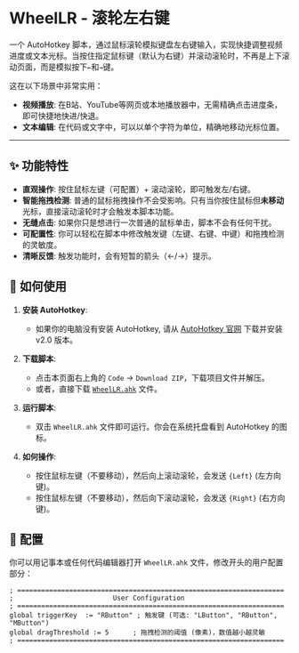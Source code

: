 # WheelLR - 滚轮左右键

一个 AutoHotkey 脚本，通过鼠标滚轮模拟键盘左右键输入，实现快捷调整视频进度或文本光标。当按住指定鼠标键（默认为右键）并滚动滚轮时，不再是上下滚动页面，而是模拟按下`←`和`→`键。

这在以下场景中非常实用：
*   **视频播放**: 在B站、YouTube等网页或本地播放器中，无需精确点击进度条，即可快捷地快进/快退。
*   **文本编辑**: 在代码或文字中，可以以单个字符为单位，精确地移动光标位置。

---

## ✨ 功能特性

- **直观操作**: 按住鼠标左键（可配置）+ 滚动滚轮，即可触发左/右键。
- **智能拖拽检测**: 普通的鼠标拖拽操作不会受影响。只有当你按住鼠标但**未移动**光标，直接滚动滚轮时才会触发本脚本功能。
- **无缝点击**: 如果你只是想进行一次普通的鼠标单击，脚本不会有任何干扰。
- **可配置性**: 你可以轻松在脚本中修改触发键（左键、右键、中键）和拖拽检测的灵敏度。
- **清晰反馈**: 触发功能时，会有短暂的箭头（←/→）提示。

## 🚀 如何使用

1.  **安装 AutoHotkey**:
    - 如果你的电脑没有安装 AutoHotkey, 请从 [AutoHotkey 官网](https://www.autohotkey.com/) 下载并安装 v2.0 版本。

2.  **下载脚本**:
    - 点击本页面右上角的 `Code` -> `Download ZIP`，下载项目文件并解压。
    - 或者，直接下载 [`WheelLR.ahk`](https://github.com/你的用户名/WheelLR/blob/main/WheelLR.ahk) 文件。

3.  **运行脚本**:
    - 双击 `WheelLR.ahk` 文件即可运行。你会在系统托盘看到 AutoHotkey 的图标。

4.  **如何操作**:
    - 按住鼠标左键（不要移动），然后向上滚动滚轮，会发送 `{Left}` (左方向键)。
    - 按住鼠标左键（不要移动），然后向下滚动滚轮，会发送 `{Right}` (右方向键)。

## 🔧 配置

你可以用记事本或任何代码编辑器打开 `WheelLR.ahk` 文件，修改开头的用户配置部分：

```ahk
; ===================================================================
;                         User Configuration
; ===================================================================
global triggerKey  := "RButton" ; 触发键 (可选: "LButton", "RButton", "MButton")
global dragThreshold := 5      ; 拖拽检测的阈值 (像素)，数值越小越灵敏
; ===================================================================
